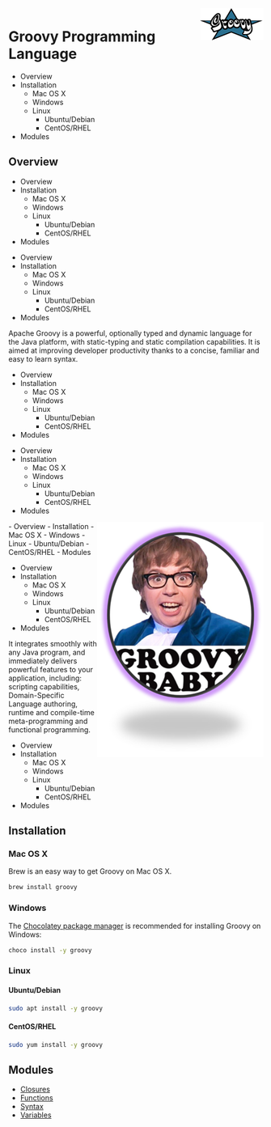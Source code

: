 <img align="right" src="./images/groovy-logo.png">

# Groovy Programming Language 

<!--TOC_START-->
- Overview
- Installation
	- Mac OS X
	- Windows
	- Linux
		- Ubuntu/Debian
		- CentOS/RHEL
- Modules

<!--TOC_END-->
## Overview
<!--TOC_START-->
- Overview
- Installation
	- Mac OS X
	- Windows
	- Linux
		- Ubuntu/Debian
		- CentOS/RHEL
- Modules

<!--TOC_END-->

<!--TOC_START-->
- Overview
- Installation
	- Mac OS X
	- Windows
	- Linux
		- Ubuntu/Debian
		- CentOS/RHEL
- Modules

<!--TOC_END-->
Apache Groovy is a powerful, optionally typed and dynamic language for the Java platform, with static-typing and static compilation capabilities. It is aimed at improving developer productivity thanks to a concise, familiar and easy to learn syntax.
<!--TOC_START-->
- Overview
- Installation
	- Mac OS X
	- Windows
	- Linux
		- Ubuntu/Debian
		- CentOS/RHEL
- Modules

<!--TOC_END-->

<!--TOC_START-->
- Overview
- Installation
	- Mac OS X
	- Windows
	- Linux
		- Ubuntu/Debian
		- CentOS/RHEL
- Modules

<!--TOC_END-->
<img align="right" src="images/austin-powers.png">
<!--TOC_START-->
- Overview
- Installation
	- Mac OS X
	- Windows
	- Linux
		- Ubuntu/Debian
		- CentOS/RHEL
- Modules

<!--TOC_END-->

<!--TOC_START-->
- Overview
- Installation
	- Mac OS X
	- Windows
	- Linux
		- Ubuntu/Debian
		- CentOS/RHEL
- Modules

<!--TOC_END-->
It integrates smoothly with any Java program, and immediately delivers powerful features to your application, including: scripting capabilities, Domain-Specific Language authoring, runtime and compile-time meta-programming and functional programming.
<!--TOC_START-->
- Overview
- Installation
	- Mac OS X
	- Windows
	- Linux
		- Ubuntu/Debian
		- CentOS/RHEL
- Modules

<!--TOC_END-->

## Installation

### Mac OS X
Brew is an easy way to get Groovy on Mac OS X.
```bash
brew install groovy
```
### Windows
The [Chocolatey package manager](https://chocolatey.org/) is recommended for installing Groovy on Windows:
```cmd
choco install -y groovy
```
### Linux
#### Ubuntu/Debian
```bash
sudo apt install -y groovy
```
#### CentOS/RHEL
```bash
sudo yum install -y groovy
```


<!--MODULES_START-->
## Modules
- [Closures](./modules/closures)
- [Functions](./modules/functions)
- [Syntax](./modules/syntax)
- [Variables](./modules/variables)
<!--MODULES_END-->





